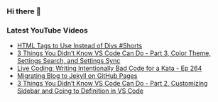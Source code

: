 ### Hi there 👋


<!--
**benrick/benrick** is a ✨ _special_ ✨ repository because its `README.md` (this file) appears on your GitHub profile.

Here are some ideas to get you started:

- 🔭 I’m currently working on ...
- 🌱 I’m currently learning ...
- 👯 I’m looking to collaborate on ...
- 🤔 I’m looking for help with ...
- 💬 Ask me about ...
- 📫 How to reach me: ...
- 😄 Pronouns: he/him
- ⚡ Fun fact: ...
-->

### Latest YouTube Videos
<!-- BLOG-POST-LIST:START -->
- [HTML Tags to Use Instead of Divs #Shorts](https://www.youtube.com/watch?v=BSP8O4mzvVU)
- [3 Things You Didn’t Know VS Code Can Do - Part 3, Color Theme, Settings Search, and Settings Sync](https://brendoneus.com/post/3-Things-You-Did-Not-Know-VSCode-Can-Do-Part3/)
- [Live Coding: Writing Intentionally Bad Code for a Kata - Ep 264](https://www.youtube.com/watch?v=v_0o_bsTVXU)
- [Migrating Blog to Jekyll on GitHub Pages](https://brendoneus.com/post/Migrating-Blog-Jekyll-GitHub-Pages/)
- [3 Things You Didn’t Know VS Code Can Do - Part 2, Customizing Sidebar and Going to Definition in VS Code](https://brendoneus.com/post/3-Things-You-Did-Not-Know-VSCode-Can-Do-Part2/)
<!-- BLOG-POST-LIST:END -->
